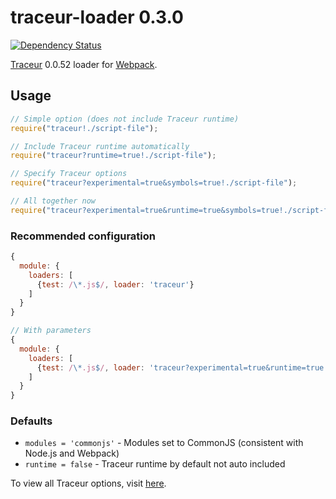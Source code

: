 # traceur-loader 0.3.0
[![Dependency Status](http://img.shields.io/gemnasium/jupl/traceur-loader.svg?style=flat)](https://gemnasium.com/jupl/traceur-loader)

[Traceur](https://github.com/google/traceur-compiler) 0.0.52 loader for [Webpack](https://webpack.github.io/).

## Usage
```javascript
// Simple option (does not include Traceur runtime)
require("traceur!./script-file");

// Include Traceur runtime automatically
require("traceur?runtime=true!./script-file");

// Specify Traceur options
require("traceur?experimental=true&symbols=true!./script-file");

// All together now
require("traceur?experimental=true&runtime=true&symbols=true!./script-file");
```

### Recommended configuration
```javascript
{
  module: {
    loaders: [
      {test: /\*.js$/, loader: 'traceur'}
    ]
  }
}

// With parameters
{
  module: {
    loaders: [
      {test: /\*.js$/, loader: 'traceur?experimental=true&runtime=true'}
    ]
  }
}
```

### Defaults
- `modules = 'commonjs'` - Modules set to CommonJS (consistent with Node.js and Webpack)
- `runtime = false` - Traceur runtime by default not auto included

To view all Traceur options, visit [here](https://github.com/google/traceur-compiler/blob/master/src/Options.js).
